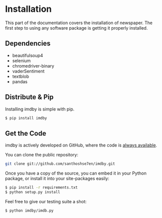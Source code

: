 # Installation

This part of the documentation covers the installation of newspaper. The first step to using any software package is getting it properly installed.

## Dependencies

* beautifulsoup4
* selenium
* chromedriver-binary
* vaderSentiment
* textblob
* pandas

## Distribute & Pip

Installing imdby is simple with pip.

```bash
$ pip install imdby
```

## Get the Code

imdby is actively developed on GitHub, where the code is [always available](https://github.com/santhoshse7en/imdby).

You can clone the public repository:

```bash
git clone git://github.com/santhoshse7en/imdby.git
```

Once you have a copy of the source, you can embed it in your Python package, or install it into your site-packages easily:

```bash
$ pip install -r requirements.txt
$ python setup.py install
```

Feel free to give our testing suite a shot:

```bash
$ python imdby/imdb.py
```
